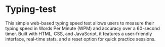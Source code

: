 # Typing-test
This simple web-based typing speed test allows users to measure their typing speed in Words Per Minute (WPM) and accuracy over a 60-second timer. Built with HTML, CSS, and JavaScript, it features a user-friendly interface, real-time stats, and a reset option for quick practice sessions.
